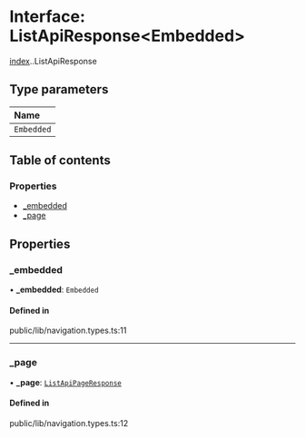 # Interface: ListApiResponse<Embedded\>

[index](../wiki/index).[<internal>](../wiki/index.%3Cinternal%3E).ListApiResponse

## Type parameters

| Name |
| :------ |
| `Embedded` |

## Table of contents

### Properties

- [\_embedded](../wiki/index.%3Cinternal%3E.ListApiResponse#_embedded)
- [\_page](../wiki/index.%3Cinternal%3E.ListApiResponse#_page)

## Properties

### \_embedded

• **\_embedded**: `Embedded`

#### Defined in

public/lib/navigation.types.ts:11

___

### \_page

• **\_page**: [`ListApiPageResponse`](../wiki/index.%3Cinternal%3E.ListApiPageResponse)

#### Defined in

public/lib/navigation.types.ts:12
